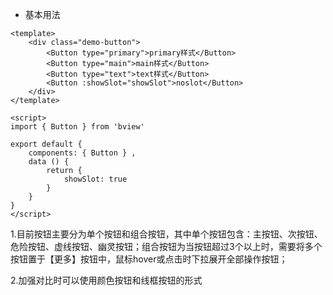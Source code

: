 + 基本用法

```vue
<template>
    <div class="demo-button">
        <Button type="primary">primary样式</Button>
        <Button type="main">main样式</Button>
        <Button type="text">text样式</Button>
        <Button :showSlot="showSlot">noslot</Button>
    </div>
</template>

<script>
import { Button } from 'bview'

export default {
    components: { Button } ,
    data () {
        return {
            showSlot: true
        }
    }
}
</script>
```


1.目前按钮主要分为单个按钮和组合按钮，其中单个按钮包含：主按钮、次按钮、危险按钮、虚线按钮、幽灵按钮；组合按钮为当按钮超过3个以上时，需要将多个按钮置于【更多】按钮中，鼠标hover或点击时下拉展开全部操作按钮；

2.加强对比时可以使用颜色按钮和线框按钮的形式